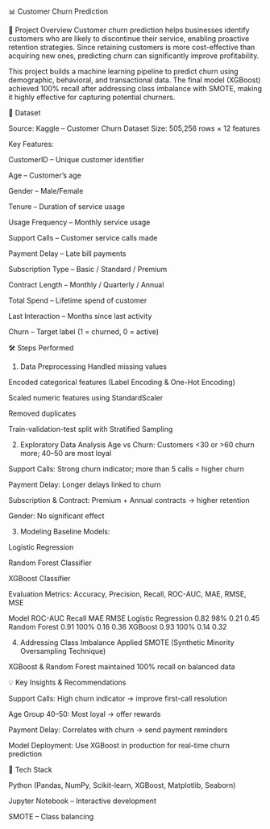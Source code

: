 📊 Customer Churn Prediction

📌 Project Overview
Customer churn prediction helps businesses identify customers who are likely to discontinue their service, enabling proactive retention strategies. Since retaining customers is more cost-effective than acquiring new ones, predicting churn can significantly improve profitability.

This project builds a machine learning pipeline to predict churn using demographic, behavioral, and transactional data. The final model (XGBoost) achieved 100% recall after addressing class imbalance with SMOTE, making it highly effective for capturing potential churners.

📂 Dataset

Source: Kaggle – Customer Churn Dataset
Size: 505,256 rows × 12 features

Key Features:

CustomerID – Unique customer identifier

Age – Customer’s age

Gender – Male/Female

Tenure – Duration of service usage

Usage Frequency – Monthly service usage

Support Calls – Customer service calls made

Payment Delay – Late bill payments

Subscription Type – Basic / Standard / Premium

Contract Length – Monthly / Quarterly / Annual

Total Spend – Lifetime spend of customer

Last Interaction – Months since last activity

Churn – Target label (1 = churned, 0 = active)

🛠 Steps Performed

1. Data Preprocessing
Handled missing values

Encoded categorical features (Label Encoding & One-Hot Encoding)

Scaled numeric features using StandardScaler

Removed duplicates

Train-validation-test split with Stratified Sampling

2. Exploratory Data Analysis
Age vs Churn: Customers <30 or >60 churn more; 40–50 are most loyal

Support Calls: Strong churn indicator; more than 5 calls = higher churn

Payment Delay: Longer delays linked to churn

Subscription & Contract: Premium + Annual contracts → higher retention

Gender: No significant effect

3. Modeling
Baseline Models:

Logistic Regression

Random Forest Classifier

XGBoost Classifier

Evaluation Metrics: Accuracy, Precision, Recall, ROC-AUC, MAE, RMSE, MSE

Model	                 ROC-AUC	  Recall	   MAE	     RMSE
Logistic Regression    	0.82	     98%	     0.21	     0.45
Random Forest	          0.91	     100%	     0.16	     0.36
XGBoost	                0.93	     100%	     0.14	     0.32

4. Addressing Class Imbalance
Applied SMOTE (Synthetic Minority Oversampling Technique)

XGBoost & Random Forest maintained 100% recall on balanced data

💡 Key Insights & Recommendations

Support Calls: High churn indicator → improve first-call resolution

Age Group 40–50: Most loyal → offer rewards

Payment Delay: Correlates with churn → send payment reminders

Model Deployment: Use XGBoost in production for real-time churn prediction

🚀 Tech Stack

Python (Pandas, NumPy, Scikit-learn, XGBoost, Matplotlib, Seaborn)

Jupyter Notebook – Interactive development

SMOTE – Class balancing
